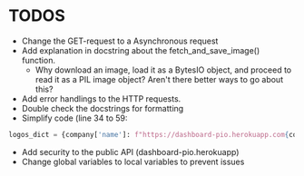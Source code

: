 # TODOS
- Change the GET-request to a Asynchronous request
- Add explanation in docstring about the fetch_and_save_image() function.
    - Why download an image, load it as a BytesIO object, and proceed to read it as a PIL image object? Aren't there better ways to go about this?
- Add error handlings to the HTTP requests.
- Double check the docstrings for formatting
- Simplify code (line 34 to 59: 

```Python 
logos_dict = {company['name']: f"https://dashboard-pio.herokuapp.com{company['logo']}" for company in db}
```
- Add security to the public API (dashboard-pio.herokuapp)
- Change global variables to local variables to prevent issues
